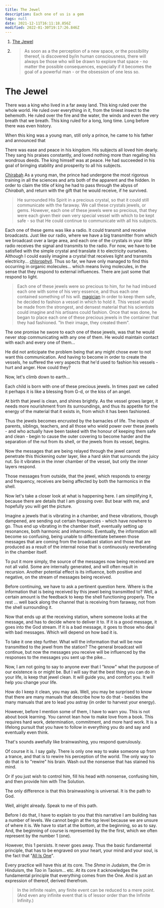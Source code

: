 ```yaml
---
title: The Jewel
description: Each one of us is a gem
tags: null
date: 2021-12-11T16:11:18.856Z
modified: 2022-01-30T19:17:26.846Z
---
```


1. [The Jewel](#the-jewel)
2. > As soon as a the perception of a new space, or the possibility thereof, is discovered by/in human consciousness, there will always be those who will be drawn to explore that space - no matter the possible consequences, especially if it becomes the goal of a powerful man - or the obsession of one less so.

# The Jewel

There was a king who lived in a far away land. This king ruled over the whole world. He ruled over everything in it, from the tiniest insect to the behemoth. He ruled over the fire and the water, the winds and even the very breath that we breath. This king ruled for a long, long time. Long before there was even history.

When this king was a young man, still only a prince, he came to his father and announced that

There was ease and peace in his kingdom. His subjects all loved him dearly. They sang his praises constantly, and loved nothing more than regaling his wondrous deeds. The king himself was at peace. He had succeeded in his goal of bringing stability and prosperity to all his subjects.

[Chirabah](abyss.html) As a young man, the prince had undergone the most rigorous training in all the sciences and arts both of the apparent and the hidden. In order to claim the title of king he had to pass through the abyss of _Chirabah_, and return with the gift that he would receive, if he survived.

> He surrounded His Spirit in a precious crystal, so that it could still communicate with the faraway. We call these crystals jewels, or gems. However, each one of these jewels were so precious, that they were each given their own very special vessel with which to be kept safe - so that He could continue to communicate with all his subjects.

Each one of these gems was like a radio. It could transmit and receive broadcasts. Just like our radio, where we have a big transmitter from which we broadcast over a large area, and each one of the crystals in your little radio receives the signal and transmits to the radio. For now, we have to be satisfied with the simple crystal and translate it to electricity ourselves. Although I could easily imagine a crystal that receives light and transmits electricity... [chlorophyll](chlorophyll.html). Thus so far, we have only managed to find this occurring in organic molecules... which means living molecules, in the sense that they respond to external influences. There are just some that respond to light.

> Each one of these jewels were so precious to him, for he had imbued each one with some of his very essence, and thus each one contained something of his will. [magician](magician.html) In order to keep them safe, he decided to fashion a vessel in which to hold it. This vessel would be made from the strongest, and densest material that his scientists could imagine and his artisans could fashion. Once that was done, he began to place each one of these precious jewels in the container that they had fashioned. "In their image, they created them".

The one promise he swore to each one of these jewels, was that he would never stop communicating with any one of them. He would maintain contact with each and every one of them...

He did not anticipate the problem being that any might chose ever to not want this communication. And having to become in order to create the vessels, he suffered the very aspects that he'd used to fashion his vessels - hurt and anger. How could they?

Now, let's climb down to earth...

Each child is born with one of these precious jewels. In times past we called it perhaps it is like a blessing from G-d, or the kiss of an angel.

At birth that jewel is clean, and shines brightly. As the vessel grows larger, it needs more nourishment from its surroundings, and thus its appetite for the energy of the material that it exists in, from which it has been fashioned.

Thus the jewels becomes encrusted by the barnacles of life. The inputs of parents, siblings, teachers, and all those who wield power over these jewels - and who actually have been tasked with the honour of keeping them safe and clean - begin to cause the outer covering to become harder and the separation of the nut from its shell, or the jewels from its vessel, begins.

Now the messages that are being relayed through the jewel cannot penetrate this thickening outer layer, like a hard skin that surrounds the juicy nut. So it vibrates in the inner chamber of the vessel, but only the inner layers respond.

Those messages from outside, that the jewel, which responds to energy and frequency, receives are being affected by both the harmonics in the shell.

Now let's take a closer look at what is happening here. I am simplifying it, because there are details that I am glossing over. But bear with me, and hopefully you will get the picture.

Imagine a jewels that is vibrating in a chamber, and these vibrations, though dampened, are sending out certain frequencies - which have nowhere to go. Thus end up vibrating in the chamber itself, eventually setting up resonances, both harmonic and inharmonic. Eventually, the information will become so confusing, being unable to differentiate between those messages that are coming from the broadcast station and those that are produced as a result of the internal noise that is continuously reverberating in the chamber itself.

To put it more simply, the source of the messages now being received are not all valid. Some are internally generated, and will often result in recursion.
Another potential effect is its influence, both positive and negative, on the stream of messages being received.

Before continuing, we have to ask a pertinent question here. Where is the information that is being received by this jewel being transmitted to? Well, a certain amount is the feedback to keep the shell functioning properly. The rest ... well back along the channel that is receiving from faraway, not from the shell surrounding it.

Now that ends up at the receiving station, where someone looks at the message, and has to decide where to deliver it to. If it is a good message, it goes into the God stream. If it is a bad message, it goes to those who deal with bad messages. Which will depend on how bad it is.

To take it one step further. What will the information that will be now transmitted to the jewel from the station? The general broadcast will continue, but now the messages you receive will be influenced by the responses to the messages you sent up the pike...

Now, I am not going to say to anyone ever that I "know" what the purpose of our existence is or might be. But I will say that the best thing you can do in your life, is keep that jewel clean. It will guide you, and comfort you. It will help you change your life.

How do I keep it clean, you may ask. Well, you may be surprised to know that there are many manuals that describe how to do that - besides the many manuals that are to lead you astray (in order to harvest your energy).

However, before I mention some of them, I have to warn you. This is not about book learning. You cannot lean how to make love from a book. This requires hard work, determination, commitment, and more hard work. It is a lifelong pursuit that you have to follow in everything you do and say and eventually even think.

That's sounds awefully like brainwashing, you respond querulously.

Of course it is. I say gaily. There is only one way to wake someone up from a trance, and that is to rewire his perception of the world. The only way to do that is to "rewire" his brain. Wash out the nonsense that has stained his mind.

Or if you just wish to control him, fill his head with nonsense, confusing him, and then provide him with The Solution.

The only difference is that this brainwashing is universal. It is the path to God.

Well, alright already. Speak to me of this path.

Before I do that, I have to explain to you that this narrative I am building has a number of levels. We cannot begin at the top level because we are unsure of where it is. We have to start at the bottom, at the beginning, so as to say. And, the beginning of course is represented by the the first, which we often represent by the number 1 (one).

However, this 1 persists. It never goes away. Thus the basic fundamental principle, that has to be engraved on your heart, your mind and your soul, is the fact that "[All Is One](shma.html)".

Every practice will have this at its core. The _Shma_ in Judaism, the _Om_ in Hinduism, the _Tao_ in Taoism... etc. At its core it acknowledges the fundamental principle that everything comes from the One. And is just an expression of thereof, derived therefrom.

> In the infinite realm, any finite event can be reduced to a mere point. (And even any infinite event that is of lessor order than the Infinite Infinity.)
